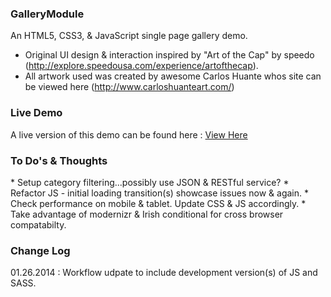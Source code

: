 <h3>GalleryModule</h3>
An HTML5, CSS3, &amp; JavaScript single page gallery demo.  

* Original UI design & interaction inspired by "Art of the Cap" by speedo (http://explore.speedousa.com/experience/artofthecap).  
* All artwork used was created by awesome Carlos Huante whos site can be viewed here (http://www.carloshuanteart.com/)

<h3>Live Demo</h3>
A live version of this demo can be found here : <a href="http://matrsomething.com/demos/GalleryModule/">View Here</a>

<h3>To Do's &amp; Thoughts</h3>
* Setup category filtering...possibly use JSON &amp; RESTful service? 
* Refactor JS - initial loading transition(s) showcase issues now &amp; again. 
* Check performance on mobile &amp; tablet.  Update CSS &amp; JS accordingly.  
* Take advantage of modernizr &amp; Irish conditional <html> for cross browser compatabilty.


<h3>Change Log</h3>
01.26.2014 : Workflow udpate to include development version(s) of JS and SASS. 
